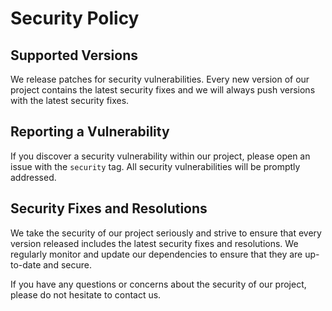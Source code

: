 # Security Policy

## Supported Versions

We release patches for security vulnerabilities. Every new version of our project contains the latest security fixes and we will always push versions with the latest security fixes.

## Reporting a Vulnerability

If you discover a security vulnerability within our project, please open an issue with the `security` tag. All security vulnerabilities will be promptly addressed.

## Security Fixes and Resolutions

We take the security of our project seriously and strive to ensure that every version released includes the latest security fixes and resolutions. We regularly monitor and update our dependencies to ensure that they are up-to-date and secure.

If you have any questions or concerns about the security of our project, please do not hesitate to contact us.